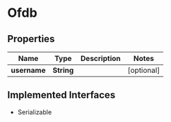

# Ofdb


## Properties

Name | Type | Description | Notes
------------ | ------------- | ------------- | -------------
**username** | **String** |  |  [optional]


## Implemented Interfaces

* Serializable


